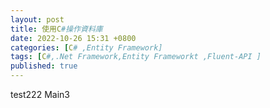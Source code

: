 ```yaml
---
layout: post
title: 使用C#操作資料庫
date: 2022-10-26 15:31 +0800
categories: [C# ,Entity Framework]
tags: [C#,.Net Framework,Entity Frameworkt ,Fluent-API ]
published: true 
---
```

test222 Main3

